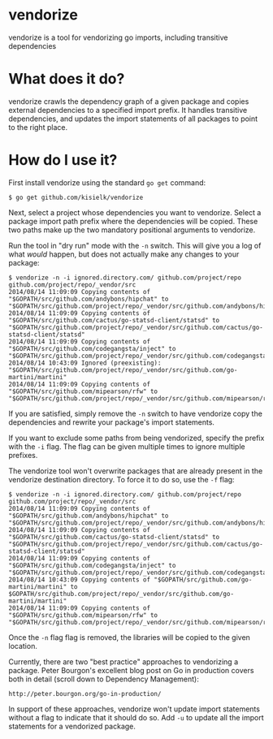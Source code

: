 vendorize
=========

vendorize is a tool for vendorizing go imports, including transitive dependencies

What does it do?
================
vendorize crawls the dependency graph of a given package and copies external dependencies
to a specified import prefix. It handles transitive dependencies, and updates the import
statements of all packages to point to the right place.

How do I use it?
================

First install vendorize using the standard `go get` command:

    $ go get github.com/kisielk/vendorize

Next, select a project whose dependencies you want to vendorize.
Select a package import path prefix where the dependencies will be copied.
These two paths make up the two mandatory positional arguments to vendorize.

Run the tool in "dry run" mode with the `-n` switch. This will give you a log of what *would*
happen, but does not actually make any changes to your package:

	$ vendorize -n -i ignored.directory.com/ github.com/project/repo github.com/project/repo/_vendor/src
	2014/08/14 11:09:09 Copying contents of "$GOPATH/src/github.com/andybons/hipchat" to "$GOPATH/src/github.com/project/repo/_vendor/src/github.com/andybons/hipchat"
	2014/08/14 11:09:09 Copying contents of "$GOPATH/src/github.com/cactus/go-statsd-client/statsd" to "$GOPATH/src/github.com/project/repo/_vendor/src/github.com/cactus/go-statsd-client/statsd"
	2014/08/14 11:09:09 Copying contents of "$GOPATH/src/github.com/codegangsta/inject" to "$GOPATH/src/github.com/project/repo/_vendor/src/github.com/codegangsta/inject"
	2014/08/14 10:43:09 Ignored (preexisting): "$GOPATH/src/github.com/project/repo/_vendor/src/github.com/go-martini/martini"
	2014/08/14 11:09:09 Copying contents of "$GOPATH/src/github.com/mipearson/rfw" to "$GOPATH/src/github.com/project/repo/_vendor/src/github.com/mipearson/rfw"

If you are satisfied, simply remove the `-n` switch to have vendorize copy the
dependencies and rewrite your package's import statements.

If you want to exclude some paths from being vendorized, specify the prefix
with the `-i` flag. The flag can be given multiple times to ignore multiple
prefixes.

The vendorize tool won't overwrite packages that are already present in the vendorize
destination directory. To force it to do so, use the `-f` flag:

	$ vendorize -n -i ignored.directory.com/ github.com/project/repo github.com/project/repo/_vendor/src
	2014/08/14 11:09:09 Copying contents of "$GOPATH/src/github.com/andybons/hipchat" to "$GOPATH/src/github.com/project/repo/_vendor/src/github.com/andybons/hipchat"
	2014/08/14 11:09:09 Copying contents of "$GOPATH/src/github.com/cactus/go-statsd-client/statsd" to "$GOPATH/src/github.com/project/repo/_vendor/src/github.com/cactus/go-statsd-client/statsd"
	2014/08/14 11:09:09 Copying contents of "$GOPATH/src/github.com/codegangsta/inject" to "$GOPATH/src/github.com/project/repo/_vendor/src/github.com/codegangsta/inject"
	2014/08/14 10:43:09 Copying contents of "$GOPATH/src/github.com/go-martini/martini" to $GOPATH/src/github.com/project/repo/_vendor/src/github.com/go-martini/martini"
	2014/08/14 11:09:09 Copying contents of "$GOPATH/src/github.com/mipearson/rfw" to "$GOPATH/src/github.com/project/repo/_vendor/src/github.com/mipearson/rfw"

Once the `-n` flag flag is removed, the libraries will be copied to the given location.

Currently, there are two "best practice" approaches to vendorizing 
a package. Peter Bourgon's excellent blog post on Go in production
covers both in detail (scroll down to Dependency Management):

	http://peter.bourgon.org/go-in-production/

In support of these approaches, vendorize won't update import statements
without a flag to indicate that it should do so. Add `-u` to update
all the import statements for a vendorized package.

